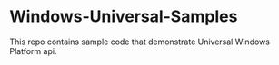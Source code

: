 # Windows-Universal-Samples
This repo contains sample code that demonstrate Universal Windows Platform api.
